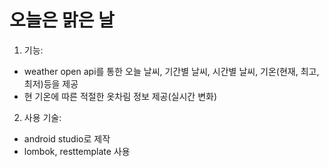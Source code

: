 # 오늘은 맑은 날

1. 기능: 
- weather open api를 통한 오늘 날씨, 기간별 날씨, 시간별 날씨, 기온(현재, 최고, 최저)등을 제공
- 현 기온에 따른 적절한 옷차림 정보 제공(실시간 변화)

2. 사용 기술:
- android studio로 제작
- lombok, resttemplate 사용
